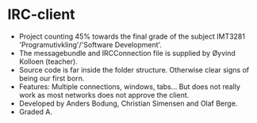 IRC-client
==========

* Project counting 45% towards the final grade of the subject IMT3281 'Programutivkling'/'Software Development'.
* The messagebundle and IRCConnection file is supplied by Øyvind Kolloen (teacher).
* Source code is far inside the folder structure. Otherwise clear signs of being our first born.
* Features: Multiple connections, windows, tabs... But does not really work as most networks does not approve the client.
* Developed by Anders Bodung, Christian Simensen and Olaf Berge.
* Graded A.
